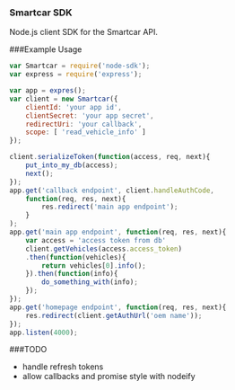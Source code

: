 ### Smartcar SDK

Node.js client SDK for the Smartcar API.

###Example Usage
```javascript
var Smartcar = require('node-sdk');
var express = require('express');

var app = expres();
var client = new Smartcar({
    clientId: 'your app id',
    clientSecret: 'your app secret',
    redirectUri: 'your callback',
    scope: [ 'read_vehicle_info' ]
});

client.serializeToken(function(access, req, next){
	put_into_my_db(access);
	next();
});
app.get('callback endpoint', client.handleAuthCode, 
	function(req, res, next){
        res.redirect('main app endpoint');
	}
);
app.get('main app endpoint', function(req, res, next){
    var access = 'access token from db'
	client.getVehicles(access.access_token)
	.then(function(vehicles){
		return vehicles[0].info();
	}).then(function(info){
        do_something_with(info);
	});
});
app.get('homepage endpoint', function(req, res, next){
    res.redirect(client.getAuthUrl('oem name'));
});
app.listen(4000);
```

###TODO

 * handle refresh tokens
 * allow callbacks and promise style with nodeify

